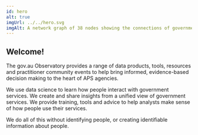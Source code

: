 ```yaml
---
id: hero
alt: true
imgUrl: ../../hero.svg
imgAlt: A network graph of 38 nodes showing the connections of government web sites and services.
---
```


## Welcome!

<p class = "intro">The gov.au Observatory provides a range of data products, tools, resources and practitioner community events to help bring informed, evidence-based decision making to the heart of APS agencies.</p>

We use data science to learn how people interact with government services. We create and share insights from a unified view of government services. We provide training, tools and advice to help analysts make sense of how people use their services.

We do all of this without identifying people, or creating identifiable information about people.
